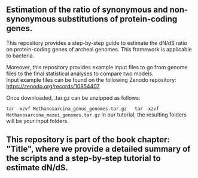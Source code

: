 ## Estimation of the ratio of synonymous and non-synonymous substitutions of protein-coding genes.

This repository provides a step-by-step guide to estimate the dN/dS ratio on protein-coding genes of archeal genomes. This framework is applicable to bacteria.  

Moreover, this repository provides example input files to go from genome files to the final statistical analyses to compare two models.  
Input example files can be found on the following Zenodo repository: https://zenodo.org/records/10854407

Once downloaded, .tar.gz can be unzipped as follows:

``
tar -xzvf Methanosarcina_genus_genomes.tar.gz  
tar -xzvf Methanosarcina_mazei_genomes.tar.gz
``
In our tutorial, the resulting folders will be your input folders. 

## This repository is part of the book chapter: "Title", where we provide a detailed summary of the scripts and a step-by-step tutorial to estimate dN/dS.
